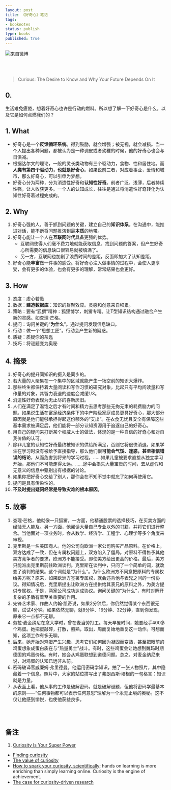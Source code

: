 ```yaml
--- 
layout: post
title: 《好奇心》笔记
tags: 
- booknotes
status: publish
type: books
published: true
---
```


![来自微博](https://i.imgur.com/aPQz3w0.jpg)


<br>
<br>


> Curious: The Desire to Know and Why Your Future Depends On It

## 0. 

生活难免疲倦，想着好奇心也许是行动的燃料。所以想了解一下好奇心是什么，以及它是如何点燃我们的？


## 1. What

* 好奇心是一个**反馈循环系统**。得到鼓励，就会增强；被无视，就会减损。当一个人提出各种问题，都被认为是一种调皮或者幼稚的时候，他的好奇心也会与日俱减。
* 根据达尔文的理论，一般的灵长类动物有三个驱动力，食物、性和居住地。而**人类有第四个驱动力，也就是好奇心**。如果说前三者，对应着事业，爱情和城市，那么好奇心，可以引申为梦想。
* 好奇心分为两种，分为消遣性好奇和**认知性好奇**。前者广泛、浅薄，后者持续性强，让人收获更多。一个人的认知成长，往往是通过将消遣性好奇转化为认知性好奇着过程完成的。


## 2. Why 

1. 好奇心强的人，善于抓到问题的关键，建立自己的**知识体系**。在沟通中，能推进对话，能不断将问题推演到最**本质**的地带。
2. 好奇心能让一个人在**互联网时代**具备更强的优势。
	- 互联网使得人们毫不费力地就能获取信息、找到问题的答案，但产生好奇心所需要的信息缺口很容易就被填满了。
	- 另一方，互联网也加剧了浪费时间的差距，反面即加大了认知差距。
3. 好奇心能**丰富**做一件事的感受。将好奇心注入做事情的过程中，会使人更享受，会有更多的体验，也会有更多的理解，常常结果也会更好。	 

## 3. How

1. 态度：虚心若愚
2. 数据：**建造数据库**：知识的群聚效应。灵感和创意来自积累。
3. 策略：要有“狐猬”精神：狐狸博学，刺猬专精。让T型知识结构通过融合产生新的灵感。如查理·芒格。
4. 提问：询问关键的“**为什么**”。通过提问发现信息缺口。
5. 行动：做一个“思想工匠”。行动会产生新的疑惑。
6. 质疑：质疑你的茶匙
7. 技巧：将谜题变为奥秘

## 4. 摘录

1. 好奇心的提升同知识的摄入是同步的。
1. 若大量的人聚集在一个集中的区域就能产生一场空前的知识大爆炸。
1. 那些终生都保持着大量阅读和写作习惯的研究对象，比起只有平均阅读量和写作量的对象，其智力衰退的速度会减缓1/3。
1. 消遣性好奇表现为无止尽的喜新厌旧。
1. 人们在满足了温饱之后才有时间和精力去思考那些无拘无束的耗费脑力的问题。如果说生活在富足经济条件下的中产阶级家庭成员更具好奇心，那大部分原因就是他们能够承担得起这份额外的“支出”。在衣食无忧且安全有保障这些基本需求被满足后，他们能将一部分认知资源用于追逐自己的好奇心。
1. 用自己的疑问来打断某个权威人士的做法，体现的是一种自信的好奇心和对自我价值的认可。
2. 除非儿童的认知性好奇最终被知识的供给所满足，否则它将很快消退。如果学生在学习时没有被给予直接指导，那么他们很**可能会气馁、迷惑，甚至相信错误的结论**，从而危害到将来的学习过程。……如果儿童被要求直接从独立学习开始，那他们不可能走得太远。……途中会损失大量宝贵的时间，去从虚假和无意义的信息中甄别出有根据的讨论。
5. 如果你把好奇心交给了别人，那你会在不知不觉中就忘了如何再使用它。
6. 提问是具有传染性的。
7. **不及时提出疑问经常是导致灾难的根本原因。**

## 5. 故事

1. 查理·芒格，他就像一只狐猬。一方面，他精通股票的选择技巧，在买卖方面的经验无人能及。另一方面，他阅读大量自己专业以外的书籍，并将它们进行整合。当他面对一项业务时，会从数学、经济学、工程学、心理学等多个角度来审视。
1. 克里斯是一名美国商人。他的公司向欧洲一家公司购买产品原料。在价格上，双方达成了一致，但在专属权问题上，双方陷入了僵局。对原料不得售予其他美方竞争者的要求，欧洲方不能接受。即使美方给出更高的价格。最后，美方只能派出克里斯前往欧洲谈判。克里斯在谈判中，只问了一个简单的词，就改变了谈判的结果。这个词就是“为什么”。为什么欧洲方不同意把原料的专属权给美方呢？原来，如果欧洲方签署专属权，就会违背他与表兄之间的一份协议。得知情况后，克里斯提出让欧洲方在提供给其表兄的原料之外，为美方提供专属权。于是，两家公司成功达成协议。询问关键的“为什么”，有时对解开复杂的矛盾有着至关重要的作用。
1. 先锋艺术家、作曲人约翰·凯奇说，如果2分钟后，你仍然觉得某个东西很无聊，试试4分钟。如果依然无聊，就8分钟、16分钟、32分钟，直到你发现，原来它一点都不无聊。
1. 劳拉·麦金纳尼在念大学时，曾在麦当劳打工。每天早餐时间，她要经手400多个鸡蛋。她把蛋敲碎，打散，煎熟，取出，周而复始地重复这一动作。可想而知，这项工作有多无聊。
1. 后来，她开始对鸡蛋产生兴趣，思考它们如何因为凝固而变熟，甚至把眼前的鸡蛋想象成蛋白质在与“热量勇士”战斗。有时，这些鸡蛋会让她想到魏玛时期德国的鸡蛋价格。有时，她会从鸡蛋联想到道德问题。总之，对麦金纳尼来说，对鸡蛋的认知已远非从前。
1. 密码破译官威廉姆·弗里德曼。他运用密码学知识，拍了一张人物照片，其中隐藏着一个信息。照片中，大家的站位拼写出了弗朗西斯·培根的一句格言：知识就是力量。
1. 从表面上看，他从事的工作是破解密码，就是破解谜题，但他将密码学最基本的原则——“任何事物都可以表示任何意思”理解为一个永无止境的奥秘。这不仅让他感到愉悦，也使他获益良多。




<br>
<br>

## 备注

1. [Curiosity Is Your Super Power](https://www.youtube.com/watch?v=xZJwMYeE9Ak)
- [Finding curiosity](https://www.youtube.com/watch?v=iAcvYqDKznE)
- [The value of curiosity](https://www.youtube.com/watch?v=IyiGFPI6z6g)
- [How to spark your curiosity, scientifically](https://www.youtube.com/watch?v=OMDVTZ-ycaY): hands on learning is more enriching than simply learning online. Curiosity is the engine of achievement. 
- [The case for curiosity-driven research](https://www.youtube.com/watch?v=PlytMrKfOFA)
 